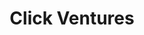 ---
layout: firm_page
title: "Click Ventures"
id: "clickventures.vc"
permalink: "/clickventuresclickventures.vc/"
website: "https://www.clickventures.vc"
offices: "Hong Kong (Hong Kong), Singapore (Singapore), Larchmont (United States)"
investment_stages: "Seed, Series A"
portfolio_companies: "Meetup, Kabam, DocuSign, Youappi, Spotify, Palantir, WeFunder, Sana, Qnect App, Choose Blocks, IComplyICO, Oddup, EquityZen, EventXtra, Mogul, Goldbely, CozyMeal, Arthena, Lynk, Kitsplit, Arctic Startup, Testlio, Future League, ParkLu, Captiv8, LoveCrave, KYC-Chain, Regalii, Wonderlabs, Memebox, Reby, Jumpstart Magazine"
portfolio_link: ""
investment_markets: "Big Data, Blockchain, Finance, Financial Services, Internet of Things, Smart Home"
founded_year: "2015"
description: "Click Ventures is a Seed to Series A venture capital firm that evolved into a single family office. It focuses on supporting emerging VC managers concentrating on seed investments through strategic investments as an LP and by delivering added-value. The firm is no longer directly investing in startups."
linkedin: "https://www.linkedin.com/company/clickventures/"
twitter: "https://twitter.com/click_ventures"
instagram: ""
team_page: ""
investor_type: "Venture Capital, Family Office"
crunchbase: "https://www.crunchbase.com/organization/click-venture-fund"
pitchbook: "https://pitchbook.com/profiles/limited-partner/85998-25"

# SEO Optimization
meta_title: "Click Ventures - VC Firm - projectstartups.com"
meta_description: "Click Ventures, Click Ventures is a Seed to Series A venture capital firm that evolved into a single family office. It focuses on supporting emerging VC managers conc..."
meta_keywords: "Click Ventures, Big Data, Blockchain, Finance, Financial Services, Internet of Things, Smart Home, VC firm, venture capital, startup investor, projectstartups.com"
canonical_url: "https://vc.projectstartups.com/clickventuresclickventures.vc/"
---